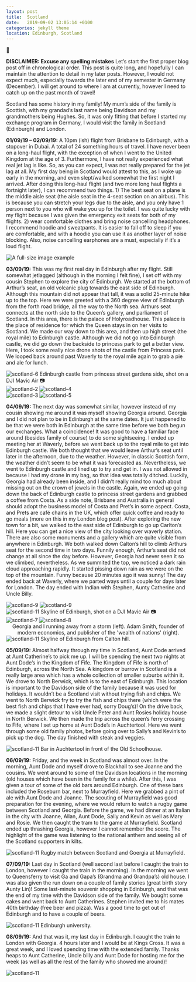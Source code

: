 ```yaml
---
layout: post
title:  Scotland
date:   2019-09-02 13:05:14 +0100
categories: jekyll theme
location: Edinburgh, Scotland
---
```

🏴󠁧󠁢󠁳󠁣󠁴󠁿

**DISCLAIMER: Excuse any spelling mistakes** Let’s start the first proper blog post off in chronological order. This post is quite long, and hopefully I can maintain the attention to detail in my later posts. However, I would not expect much, especially towards the later end of my semester in Germany (December). I will get around to where I am at currently, however I need to catch up on the past month of travel!

Scotland has some history in my family! My mum’s side of the family is Scottish, with my grandad’s last name being Davidson and my grandmothers being Hughes. So, it was only fitting that before I started my exchange program in Germany, I would visit the family in Scotland (Edinburgh) and London.

**01/09/19 – 02/09/19:**
A 10pm (ish) flight from Brisbane to Edinburgh, with a stopover in Dubai. A total of 24 something hours of travel. I have never been on a long-haul flight, with the exception of when I went to the United Kingdom at the age of 3. Furthermore, I have not really experienced what real jet lag is like. So, as you can expect, I was not really prepared for the jet lag at all. My first day being in Scotland would attest to this, as I woke up early in the morning, and even slept/walked somewhat the first night I arrived. After doing this long-haul flight (and two more long haul flights a fortnight later), I can recommend two things. 1) The best seat on a plane is the middle aisle seat (the aisle seat in the 4-seat section on an airbus). This is because you can stretch your legs due to the aisle, and you only have 1 person next to you who will wake you up for the toilet. I was quite lucky with my flight because I was given the emergency exit seats for both of my flights. 2) wear comfortable clothes and bring noise cancelling headphones. I recommend hoodie and sweatpants. It is easier to fall off to sleep if you are comfortable, and with a hoodie you can use it as another layer of noise blocking. Also, noise cancelling earphones are a must, especially if it’s a loud flight.

<div class="post-image">
    <!-- <img src="img/Hello World/IMG_7025.jpg" style="height:482px;" alt="A full-size image example" /> -->
    <img src="/photos/02-09-19-Scotland/1.jpg" alt="A full-size image example" />
</div>

**03/09/19:**
This was my first real day in Edinburgh after my flight. Still somewhat jetlagged (although in the morning I felt fine), I set off with my cousin Stephen to explore the city of Edinburgh. We started at the bottom of Arthur’s seat, an old volcanic plug towards the east side of Edinburgh. Although this mountain did not appear that tall, it was a solid 25-minute hike up to the top. Here we were greeted with a 360 degree view of Edinburgh from the forth road bridge, all the way to the North sea. Arthurs seat connects at the north side to the Queen’s gallery, and parliament of Scotland. In this area, there is the palace of Holyroadhouse. This palace is the place of residence for which the Queen stays in on her visits to Scotland.  We made our way down to this area, and then up high street (the royal mile) to Edinburgh castle. Although we did not go into Edinburgh castle, we did go down the backside to princess park to get a better view. Here, I took some really nice drone shots of the castle from Princess park. We looped back around past Waverly to the royal mile again to grab a pie and ale for lunch.


<div class="post-image post-image-caption">
    <img src="/photos/02-09-19-Scotland/6.png" alt="scotland-6"/>
    Edinburgh castle from princess street gardens side, shot on a DJI Mavic Air 📷
</div>

<div class="post-image post-image--split">
    <img src="/photos/02-09-19-Scotland/2.jpg" alt="scotland-2"/>
    <img src="/photos/02-09-19-Scotland/4.jpg" alt="scotland-4"/>
</div>

<div class="post-image post-image--split">
    <img src="/photos/02-09-19-Scotland/3.jpg" alt="scotland-3"/>
    <img src="/photos/02-09-19-Scotland/5.jpg" alt="scotland-5"/>
</div>


**04/09/19:**
The next day was somewhat similar, however instead of my cousin showing me around it was myself showing Georgia around. Georgia and I did not plan to be in Edinburgh at the same dates. It just happened to be that we were both in Edinburgh at the same time before we both begun our exchanges. What a coincidence! It was good to have a familiar face around (besides family of course) to do some sightseeing. I ended up meeting her at Waverly, before we went back up to the royal mile to get into Edinburgh castle. We both thought that we would leave Arthur’s seat until later in the afternoon, due to the weather. However, in classic Scottish form, the weather didn’t seem to be what it was forecasted as. Nevertheless, we went to Edinburgh castle and lined up to try and get in. I was not allowed in because I had my drone in my bag, so that idea was totally ditched. Luckily, Georgia had already been inside, and I didn’t really mind too much about missing out on the crown of jewels in the castle. Again, we ended up going down the back of Edinburgh castle to princess street gardens and grabbed a coffee from Costa. As a side note, Brisbane and Australia in general should adopt the business model of Costa and Pret’s in some aspect. Costa, and Prets are café chains in the UK, which offer quick coffee and ready to go meals (more on this in my London blog post). After exploring the new town for a bit, we walked to the east side of Edinburgh to go up Carlton’s hill. Here you can get a nice view of the city looking over waverly station. There are also some monuments and a gallery which are quite visible from anywhere in Edinburgh. We both walked down Calton’s hill to climb Arthurs seat for the second time in two days. Funnily enough, Arthur’s seat did not change at all since the day before. However, Georgia had never seen it so we climbed, nevertheless. As we summited the top, we noticed a dark rain cloud approaching rapidly. It started pissing down rain as we were on the top of the mountain. Funny because 20 minutes ago it was sunny! The day ended back at Waverly, where we parted ways until a couple for days later for London. The day ended with Indian with Stephen, Aunty Catherine and Uncle Billy.

<div class="post-image post-image--split">
    <img src="/photos/02-09-19-Scotland/9.jpg" alt="scotland-9"/>
    <img src="/photos/02-09-19-Scotland/10.jpg" alt="scotland-9"/>
</div>

<div class="post-image post-image-caption">
    <img src="/photos/02-09-19-Scotland/11.jpg" alt="scotland-11"/>
    Skyline of Edinburgh, shot on a DJI Mavic Air 📷
</div>

<div class="post-image post-image--split">
    <img src="/photos/02-09-19-Scotland/7.jpg" alt="scotland-7"/>
    <img src="/photos/02-09-19-Scotland/8.jpg" alt="scotland-8"/>
</div>

<div align="center">
    Georgia and I running away from a storm (left). Adam Smith, founder of modern economics, and publisher of the 'wealth of nations' (right).
</div>

<div class="post-image post-image-caption">
    <img src="/photos/02-09-19-Scotland/12.jpg" alt="scotland-11"/>
    Skyline of Edinburgh from Calton hill.
</div>

**05/09/19:**
Almost halfway through my time in Scotland, Aunt Dode arrived at Aunt Catherine’s to pick me up. I will be spending the next two nights at Aunt Dode’s in the Kingdom of Fife. The Kingdom of Fife is north of Edinburgh, across the North Sea. A kingdom or burrow in Scotland is a really large area which has a whole collection of smaller suburbs within it. We drove to North Berwick, which is to the east of Edinburgh. This location is important to the Davidson side of the family because it was used for holidays. It wouldn’t be a Scotland visit without trying fish and chips. We went to North Berwick fry to try the fish and chips there (which were the best fish and chips that I have ever had, sorry Doug’s)! On the drive back, we made a slight detour to visit Uncle Peter and Aunt Rosies holiday house in North Berwick. We then made the trip across the queen’s ferry crossing to Fife, where I set up home at Aunt Dode’s in Auchtertool. Here we went through some old family photos, before going over to Sally’s and Kevin’s to pick up the dog. The day finished with steak and veggies.

<div class="post-image post-image-caption">
    <img src="/photos/02-09-19-Scotland/13.jpg" alt="scotland-11"/>
    Bar in Auchtertool in front of the Old Schoolhouse. 
</div>



**06/09/19:**
Friday, and the week in Scotland was almost over. In the morning, Aunt Dode and myself drove to Blackhall to see Joanne and the cousins. We went around to some of the Davidson locations in the morning (old houses which have been in the family for a while). After this, I was given a tour of some of the old bars around Edinburgh. One of these bars included the Roseburn bar, next to Murrayfield. Here we grabbed a pint of ale with Aunt Dode and Joanne. The scouting of Murrayfield was good preparation for the evening, where we would return to watch a rugby game between Scotland and Georgia. Before the game, we had dinner at an Italian in the city with Joanne, Allan, Aunt Dode, Sally and Kevin as well as Mary and Rosie. We then caught the tram to the game at Murrayfield. Scotland ended up thrashing Georgia, however I cannot remember the score. The highlight of the game was listening to the national anthem and seeing all of the Scotland supporters in kilts. 


<div class="post-image post-image-caption">
    <img src="/photos/02-09-19-Scotland/14.jpg" alt="scotland-11"/>
    Rugby match between Scotland and Goergia at Murrayfield.
</div>


**07/09/19:**
Last day in Scotland (well second last before I caught the train to London, however I caught the train in the morning). In the morning we went to Queensferry to visit Ga and Gapa’s (Grandma and Grandpa’s) old house. I was also given the run down on a couple of family stories (great birth story Aunty Lin)! Some last-minute souvenir shopping in Edinburgh, and that was the end of my time with the Davidson side of the family. We bought some cakes and went back to Aunt Catherines. Stephen invited me to his mates 40th birthday (free beer and pizza). Was a good time to get out of Edinburgh and to have a couple of beers.

<div class="post-image post-image-caption">
    <img src="/photos/02-09-19-Scotland/15.jpg" alt="scotland-11"/>
    Edinburgh university.
</div>


**08/09/19:**
And that was it, my last day in Edinburgh. I caught the train to London with Georgia. 4 hours later and I would be at Kings Cross. It was a great week, and I loved spending time with the extended family. Thanks heaps to Aunt Catherine, Uncle billy and Aunt Dode for hosting me for the week (as well as all the rest of the family who showed me around)!  

<div class="post-image">
    <img src="/photos/02-09-19-Scotland/16.jpg" alt="scotland-11"/>
</div>
